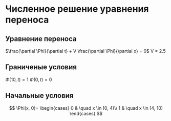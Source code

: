 # Численное решение уравнения переноса
## Уравнение переноса
$\frac{\partial \Phi}{\partial t} + V \frac{\partial \Phi}{\partial x} = 0$
V = 2.5
## Граниченые условия
$\Phi(10, t) = 1$
$\Phi(0, t) = 0$
## Начальные условия
$$
\Phi(x, 0)=
\begin{cases}
0 & \quad x \in [0, 4)\\ 
1 & \quad x \in [4, 10)
\end{cases}
$$
